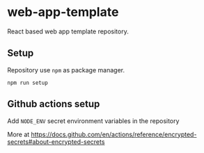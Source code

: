 # web-app-template
React based web app template repository.

## Setup
Repository use `npm` as package manager.

```
npm run setup
```

## Github actions setup
Add `NODE_ENV` secret environment variables in the repository

More at https://docs.github.com/en/actions/reference/encrypted-secrets#about-encrypted-secrets
